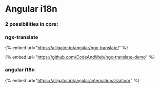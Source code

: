# Angular i18n

### 2 possibilities in core: 

### ngx-translate

{% embed url="https://alligator.io/angular/ngx-translate/" %}

{% embed url="https://github.com/CodeAndWeb/ngx-translate-demo" %}



### angular i18n

{% embed url="https://alligator.io/angular/internationalization/" %}



